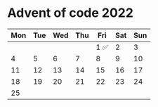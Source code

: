 # Advent of code 2022

| Mon | Tue | Wed | Thu | Fri | Sat | Sun |
|-----|-----|-----|-----|-----|-----|-----|
|     |     |     |     | 1 ✅|  2  |  3  |
|  4  |  5  |  6  |  7  |  8  |  9  | 10  |
| 11  | 12  | 13  | 14  | 15  | 16  | 17  |
| 18  | 19  | 20  | 21  | 22  | 23  | 24  |
| 25  |     |     |     |     |     |     |

